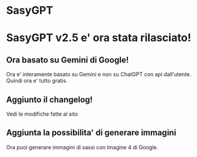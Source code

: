 # SasyGPT

# SasyGPT v2.5 e' ora stata rilasciato!

## Ora basato su Gemini di Google!
Ora e' interamente basato su Gemini e non su ChatGPT con api dall'utente.
Quindi ora e' tutto gratis.

## Aggiunto il changelog!
Vedi le modifiche fatte al sito

## Aggiunta la possibilita' di generare immagini
Ora puoi generare immagini di sassi con Imagine 4 di Google.
